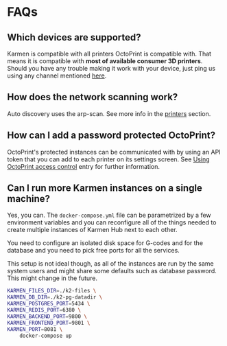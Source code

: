 # FAQs

## Which devices are supported?

Karmen is compatible with all printers OctoPrint is compatible with. That means
it is compatible with **most of available consumer 3D printers**. Should you
have any trouble making it work with your device, just ping us using any channel
mentioned [here](/?id=getting-help).

## How does the network scanning work?

Auto discovery uses the arp-scan. See more info in the
[printers](old/printers.md?id=automatic-printer-discovery) section.

## How can I add a password protected OctoPrint?

OctoPrint's protected instances can be communicated with by using an API token
that you can add to each printer on its settings screen. See [Using OctoPrint
access control](old/printers.md?id=using-octoprint-access-control) entry for further
information.

## Can I run more Karmen instances on a single machine?

Yes, you can. The `docker-compose.yml` file can be parametrized by a few
environment variables and you can reconfigure all of the things needed to
create multiple instances of Karmen Hub next to each other.

You need to configure an isolated disk space for G-codes and for the database and
you need to pick free ports for all the services.

This setup is not ideal though, as all of the instances are run by the same system users
and might share some defaults such as database password. This might change in the future.

```bash
KARMEN_FILES_DIR=./k2-files \
KARMEN_DB_DIR=./k2-pg-datadir \
KARMEN_POSTGRES_PORT=5434 \
KARMEN_REDIS_PORT=6380 \
KARMEN_BACKEND_PORT=9800 \
KARMEN_FRONTEND_PORT=9801 \
KARMEN_PORT=8081 \
    docker-compose up
```
